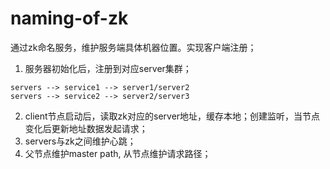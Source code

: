 # naming-of-zk

通过zk命名服务，维护服务端具体机器位置。实现客户端注册；


1. 服务器初始化后，注册到对应server集群；

```
servers --> service1 --> server1/server2
servers --> service2 --> server2/server3
```

2. client节点启动后，读取zk对应的server地址，缓存本地；创建监听，当节点变化后更新地址数据发起请求；
3. servers与zk之间维护心跳；
4. 父节点维护master path, 从节点维护请求路径；
